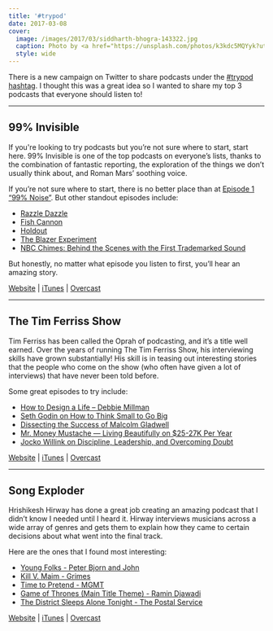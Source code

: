 ```yaml
---
title: '#trypod'
date: 2017-03-08
cover:
  image: /images/2017/03/siddharth-bhogra-143322.jpg
  caption: Photo by <a href="https://unsplash.com/photos/k3kdc5MQYyk?utm_source=unsplash&utm_medium=referral&utm_content=creditCopyText">Siddharth Bhogra</a> on <a href="https://unsplash.com/?utm_source=unsplash&utm_medium=referral&utm_content=creditCopyText">Unsplash</a>
  style: wide
---
```


There is a new campaign on Twitter to share podcasts under the [#trypod hashtag](https://twitter.com/search?q=%23trypod). I thought this was a great idea so I wanted to share my top 3 podcasts that everyone should listen to!

---

## 99% Invisible

If you're looking to try podcasts but you’re not sure where to start, start here. 99% Invisible is one of the top podcasts on everyone’s lists, thanks to the combination of fantastic reporting, the exploration of the things we don’t usually think about, and Roman Mars’ soothing voice.

If you’re not sure where to start, there is no better place than at [Episode 1 “99% Noise”](http://99percentinvisible.org/episode/99-invisible-01-99-noise-by-roman-mars-this/). But other standout episodes include:

- [Razzle Dazzle](http://99percentinvisible.org/episode/episode-65-razzle-dazzle/)
- [Fish Cannon](http://99percentinvisible.org/episode/fish-cannon/)
- [Holdout](http://99percentinvisible.org/episode/holdout/)
- [The Blazer Experiment](http://99percentinvisible.org/episode/the-blazer-experiment/)
- [NBC Chimes: Behind the Scenes with the First Trademarked Sound](http://99percentinvisible.org/episode/nbc-chimes-behind-scenes-first-trademarked-sound/)

But honestly, no matter what episode you listen to first, you’ll hear an amazing story.

[Website](http://99percentinvisible.org/episodes/) | [iTunes](https://itunes.apple.com/us/podcast/99-invisible/id394775318) | [Overcast](https://overcast.fm/itunes394775318/99-invisible)

---

## The Tim Ferriss Show

Tim Ferriss has been called the Oprah of podcasting, and it’s a title well earned. Over the years of running The Tim Ferriss Show, his interviewing skills have grown substantially! His skill is in teasing out interesting stories that the people who come on the show (who often have given a lot of interviews) that have never been told before.

Some great episodes to try include:

- [How to Design a Life – Debbie Millman](http://tim.blog/2017/01/12/how-to-design-a-life-debbie-millman/)
- [Seth Godin on How to Think Small to Go Big](http://tim.blog/2016/08/03/seth-godin-on-how-to-think-small-to-go-big/)
- [Dissecting the Success of Malcolm Gladwell](http://tim.blog/2016/06/21/malcolm-gladwell/)
- [Mr. Money Mustache — Living Beautifully on $25-27K Per Year](http://tim.blog/2017/02/13/mr-money-mustache/)
- [Jocko Willink on Discipline, Leadership, and Overcoming Doubt](https://tim.blog/2016/09/21/jocko-willink-on-discipline-leadership-and-overcoming-doubt/)

[Website](http://tim.blog/podcast/) | [iTunes](https://itunes.apple.com/au/podcast/the-tim-ferriss-show/id863897795) | [Overcast](https://overcast.fm/itunes863897795/the-tim-ferriss-show)

---

## Song Exploder

Hrishikesh Hirway has done a great job creating an amazing podcast that I didn’t know I needed until I heard it. Hirway interviews musicians across a wide array of genres and gets them to explain how they came to certain decisions about what went into the final track.

Here are the ones that I found most interesting:

- [Young Folks - Peter Bjorn and John](https://overcast.fm/itunes863897795/the-tim-ferriss-show)
- [Kill V. Maim - Grimes](http://songexploder.net/grimes)
- [Time to Pretend - MGMT](http://songexploder.net/mgmt)
- [Game of Thrones (Main Title Theme) - Ramin Djawadi](http://songexploder.net/ramin-djawadi)
- [The District Sleeps Alone Tonight - The Postal Service](http://songexploder.net/the-postal-service)

[Website](http://songexploder.net/) | [iTunes](https://itunes.apple.com/au/podcast/song-exploder/id788236947) | [Overcast](https://overcast.fm/itunes788236947/song-exploder)
